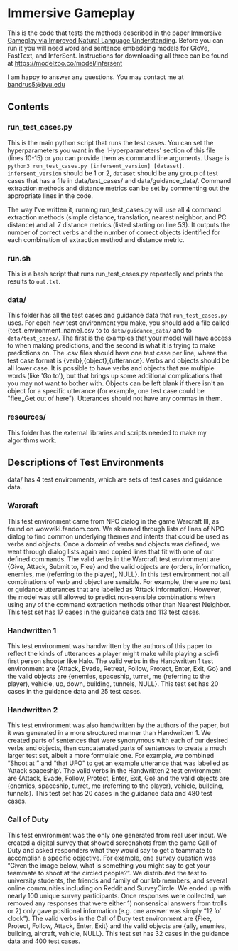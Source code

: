 # Immersive Gameplay
This is the code that tests the methods described in the paper [Immersive Gameplay via Improved Natural Language Understanding](https://dl.acm.org/doi/10.1145/3402942.3403024). Before you can run it you will need word and sentence embedding models for GloVe, FastText, and InferSent. Instructions for downloading all three can be found at https://modelzoo.co/model/infersent

I am happy to answer any questions. You may contact me at bandrus5@byu.edu

## Contents

### run_test_cases.py
This is the main python script that runs the test cases. You can set the hyperparameters you want in the 'Hyperparameters' section of this file (lines 10-15) or you can provide them as command line arguments. Usage is `python3 run_test_cases.py [infersent_version]
[dataset]`. `infersent_version` should be 1 or 2, `dataset` should be any group of test cases that has a file in data/test_cases/ and data/guidance_data/. Command extraction methods and distance metrics can be set by commenting out the appropriate lines in the code.

The way I've written it, running run_test_cases.py will use all 4 command extraction methods (simple distance, translation, nearest neighbor, and PC distance) and all 7 distance metrics (listed starting on line 53). It outputs the number of correct verbs and the number of correct objects identified for each combination of extraction method and distance metric.

### run.sh
This is a bash script that runs run_test_cases.py repeatedly and prints the results to `out.txt`.

### data/
This folder has all the test cases and guidance data that `run_test_cases.py` uses. For each new test environment you make,
you should add a file called {test_environment_name}.csv to to `data/guidance_data/` and to `data/test_cases/`. The first
is the examples that your model will have access to when making predictions, and the second is what it is trying to make
predictions on. The .csv files should have one test case per line, where the test case format is {verb},{object},{utterance}.
Verbs and objects should be all lower case. It is possible to have verbs and objects that are multiple words (like 'Go to'),
but that brings up some additional complications that you may not want to bother with. Objects can be left blank if there
isn't an object for a specific utterance (for example, one test case could be "flee,,Get out of here"). Utterances should
not have any commas in them.


### resources/
This folder has the external libraries and scripts needed to make my algorithms work.

## Descriptions of Test Environments
data/ has 4 test environments, which are sets of test cases and guidance data.

### Warcraft
This test environment came from NPC dialog in the game Warcraft III, as found on wowwiki.fandom.com. We skimmed through lists of lines of NPC dialog to find common underlying themes and intents that could be used as verbs and objects. Once a domain of verbs and objects was defined, we went through dialog lists again and copied lines that fit with one of our defined commands. The valid verbs in the Warcraft test environment are {Give, Attack, Submit to, Flee} and the valid objects are {orders, information, enemies, me (referring to the player), NULL}. In this test environment not all combinations of verb and object are sensible. For example, there are no test or guidance utterances that are labelled as ‘Attack information’. However, the model was still allowed to predict non-sensible combinations when using any of the command extraction methods other than Nearest Neighbor. This test set has 17 cases in the guidance data and 113 test cases.

### Handwritten 1
This test environment was handwritten by the authors of this paper to reflect the kinds of utterances a player might make while playing a sci-fi first person shooter like Halo. The valid verbs in the Handwritten 1 test environment are {Attack, Evade, Retreat, Follow, Protect, Enter, Exit, Go} and the valid objects are {enemies, spaceship, turret, me (referring to the player), vehicle, up, down, building, tunnels, NULL}. This test set has 20 cases in the guidance data and 25 test cases.

### Handwritten 2
This test environment was also handwritten by the authors of the paper, but it was generated in a more structured manner than Handwritten 1. We created parts of sentences that were synonymous with each of our desired verbs and objects, then concatenated parts of sentences to create a much larger test set, albeit a more formulaic one. For example, we combined “Shoot at ” and “that UFO” to get an example utterance that was labelled as ‘Attack spaceship’. The valid verbs in the Handwritten 2 test environment are {Attack, Evade, Follow, Protect, Enter, Exit, Go} and the valid objects are {enemies, spaceship, turret, me (referring to the player), vehicle, building, tunnels}. This test set has 20 cases in the guidance data and 480 test cases.

### Call of Duty
This test environment was the only one generated from real user input. We created a digital survey that showed screenshots from the game Call of Duty and asked responders what they would say to get a teammate to accomplish a specific objective. For example, one survey question was “Given the image below, what is something you might say to get your teammate to shoot at the circled people?”. We distributed the test to university students, the friends and family of our lab members, and several online communities including on Reddit and SurveyCircle. We ended up with nearly 100 unique survey participants. Once responses were collected, we removed any responses that were either 1) nonsensical answers from trolls or 2) only gave positional information (e.g. one answer was simply “12 ’o’ clock”). The valid verbs in the Call of Duty test environment are {Flee, Protect, Follow, Attack, Enter, Exit} and the valid objects are {ally, enemies, building, aircraft, vehicle, NULL}. This test set has 32 cases in the guidance data and 400 test cases.

